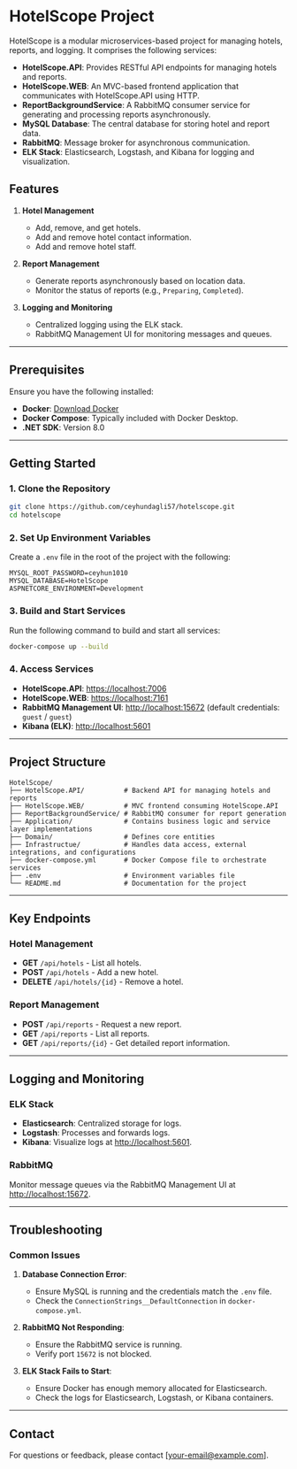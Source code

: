 # HotelScope Project

HotelScope is a modular microservices-based project for managing hotels, reports, and logging. It comprises the following services:

- **HotelScope.API**: Provides RESTful API endpoints for managing hotels and reports.
- **HotelScope.WEB**: An MVC-based frontend application that communicates with HotelScope.API using HTTP.
- **ReportBackgroundService**: A RabbitMQ consumer service for generating and processing reports asynchronously.
- **MySQL Database**: The central database for storing hotel and report data.
- **RabbitMQ**: Message broker for asynchronous communication.
- **ELK Stack**: Elasticsearch, Logstash, and Kibana for logging and visualization.

## Features

1. **Hotel Management**
   - Add, remove, and get hotels.
   - Add and remove hotel contact information.
   - Add and remove hotel staff.

2. **Report Management**
   - Generate reports asynchronously based on location data.
   - Monitor the status of reports (e.g., `Preparing`, `Completed`).

3. **Logging and Monitoring**
   - Centralized logging using the ELK stack.
   - RabbitMQ Management UI for monitoring messages and queues.

---

## Prerequisites

Ensure you have the following installed:

- **Docker**: [Download Docker](https://www.docker.com/get-started)
- **Docker Compose**: Typically included with Docker Desktop.
- **.NET SDK**: Version 8.0

---

## Getting Started

### 1. Clone the Repository

```bash
git clone https://github.com/ceyhundagli57/hotelscope.git
cd hotelscope
```

### 2. Set Up Environment Variables

Create a `.env` file in the root of the project with the following:

```env
MYSQL_ROOT_PASSWORD=ceyhun1010
MYSQL_DATABASE=HotelScope
ASPNETCORE_ENVIRONMENT=Development
```

### 3. Build and Start Services

Run the following command to build and start all services:

```bash
docker-compose up --build
```

### 4. Access Services

- **HotelScope.API**: [https://localhost:7006](https://localhost:7006)
- **HotelScope.WEB**: [https://localhost:7161](https://localhost:7161)
- **RabbitMQ Management UI**: [http://localhost:15672](http://localhost:15672) (default credentials: `guest` / `guest`)
- **Kibana (ELK)**: [http://localhost:5601](http://localhost:5601)

---

## Project Structure

```plaintext
HotelScope/
├── HotelScope.API/          # Backend API for managing hotels and reports
├── HotelScope.WEB/          # MVC frontend consuming HotelScope.API
├── ReportBackgroundService/ # RabbitMQ consumer for report generation
├── Application/             # Contains business logic and service layer implementations
├── Domain/                  # Defines core entities
├── Infrastructue/           # Handles data access, external integrations, and configurations
├── docker-compose.yml       # Docker Compose file to orchestrate services
├── .env                     # Environment variables file
└── README.md                # Documentation for the project
```

---

## Key Endpoints

### Hotel Management

- **GET** `/api/hotels` - List all hotels.
- **POST** `/api/hotels` - Add a new hotel.
- **DELETE** `/api/hotels/{id}` - Remove a hotel.

### Report Management

- **POST** `/api/reports` - Request a new report.
- **GET** `/api/reports` - List all reports.
- **GET** `/api/reports/{id}` - Get detailed report information.

---

## Logging and Monitoring

### ELK Stack

- **Elasticsearch**: Centralized storage for logs.
- **Logstash**: Processes and forwards logs.
- **Kibana**: Visualize logs at [http://localhost:5601](http://localhost:5601).

### RabbitMQ

Monitor message queues via the RabbitMQ Management UI at [http://localhost:15672](http://localhost:15672).

---

## Troubleshooting

### Common Issues

1. **Database Connection Error**:
   - Ensure MySQL is running and the credentials match the `.env` file.
   - Check the `ConnectionStrings__DefaultConnection` in `docker-compose.yml`.

2. **RabbitMQ Not Responding**:
   - Ensure the RabbitMQ service is running.
   - Verify port `15672` is not blocked.

3. **ELK Stack Fails to Start**:
   - Ensure Docker has enough memory allocated for Elasticsearch.
   - Check the logs for Elasticsearch, Logstash, or Kibana containers.

---

## Contact

For questions or feedback, please contact [your-email@example.com].

